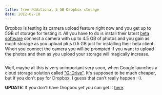 ```yaml
---
title: free additional 5 GB Dropbox storage
date: 2012-02-10
---
```

Dropbox is testing its camera upload feature right now and you get up to 5GB of storage for testing it. All you have to do is install their latest <a href="http://forums.dropbox.com/topic.php?id=53544">beta software</a> connect a camera with up to 4.5 GB of photos and you gain as much storage as you upload plus 0.5 GB just for installing their beta client. When you connect the camera you will be prompted if you want to upload the photos and then as you upload your storage will magically increase.

<img src="http://dropbox.com/static/images/logo.png" alt="" />

Well, maybe all this is very unimportant very soon, when Google launches a cloud storage solution called <a href="http://online.wsj.com/article_email/SB10001424052970204369404577211961645711988-lMyQjAxMTAyMDAwODEwNDgyWj.html">"G-Drive"</a>. It's supposed to be much cheaper, but if you don't pay for Dropbox, I guess that can't really happen :-). 

<strong>UPDATE:</strong>
If you don't have Dropbox yet you can get it <a href="http://db.tt/dOy2jIot">here</a>.

